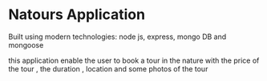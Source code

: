 # Natours Application

Built using modern technologies: node js, express, mongo DB and mongoose

this application enable the user to book a tour in the nature with the price of the tour , the duration , location and some photos of the tour

